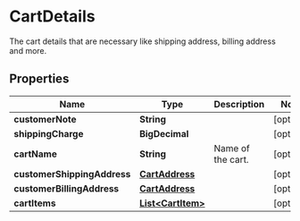 

# CartDetails

The cart details that are necessary like shipping address, billing address and more.

## Properties

| Name | Type | Description | Notes |
|------------ | ------------- | ------------- | -------------|
|**customerNote** | **String** |  |  [optional] |
|**shippingCharge** | **BigDecimal** |  |  [optional] |
|**cartName** | **String** | Name of the cart. |  [optional] |
|**customerShippingAddress** | [**CartAddress**](CartAddress.md) |  |  [optional] |
|**customerBillingAddress** | [**CartAddress**](CartAddress.md) |  |  [optional] |
|**cartItems** | [**List&lt;CartItem&gt;**](CartItem.md) |  |  [optional] |



